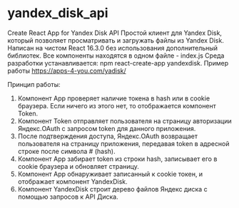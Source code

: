 # yandex_disk_api
Create React App for Yandex Disk API
Простой клиент для Yandex Disk, который позволяет просматривать и загружать файлы из Yandex Disk.
Написан на чистом React 16.3.0 без использования дополнительный библиотек. Все компоненты находятся в одном файле - index.js
Среда разработки устанавливается: npm react-create-app yandexdisk.
Пример работы https://apps-4-you.com/yadisk/

Принцип работы:
1. Компонент App проверяет наличие токена в hash или в cookie браузера. Если ничего из этого нет, то отображается компонент Token.
2. Компонент Token отправляет пользователя на страницу авторизации Яндекс.OAuth с запросом token для данного приложения.
3. После подтверждения доступа, Яндекс.OAuth возвращает пользователя на страницу приложения, передавая token в адресной строке после символа # (hash). 
4. Компонент App забирает token из строки hash, записывает его в cookie браузера и обновляет страницу.
5. Компонент App обнаруживает записанный к cookie токен, и отображает компонент YandexDisk.
6. Компонент YandexDisk строит дерево файлов Яндекс диска с помощью запросов к API Диска.
